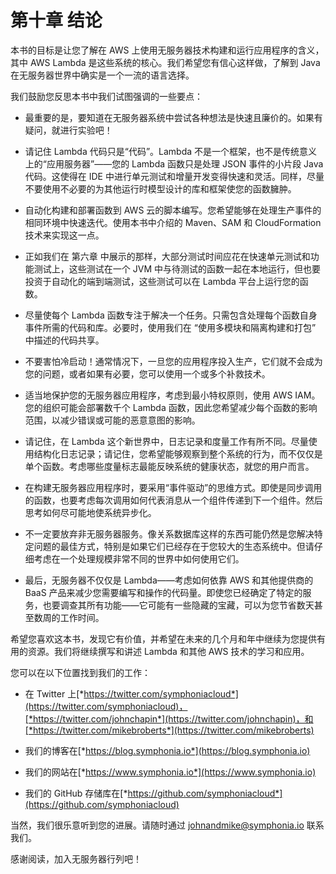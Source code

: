 # 第十章 结论

本书的目标是让您了解在 AWS 上使用无服务器技术构建和运行应用程序的含义，其中 AWS Lambda 是这些系统的核心。我们希望您有信心这样做，了解到 Java 在无服务器世界中确实是一个一流的语言选择。

我们鼓励您反思本书中我们试图强调的一些要点：

+   最重要的是，要知道在无服务器系统中尝试各种想法是快速且廉价的。如果有疑问，就进行实验吧！

+   请记住 Lambda 代码只是“代码”。Lambda 不是一个框架，也不是传统意义上的“应用服务器”——您的 Lambda 函数只是处理 JSON 事件的小片段 Java 代码。这使得在 IDE 中进行单元测试和增量开发变得快速和灵活。同样，尽量不要使用不必要的为其他运行时模型设计的库和框架使您的函数臃肿。

+   自动化构建和部署函数到 AWS 云的脚本编写。您希望能够在处理生产事件的相同环境中快速迭代。使用本书中介绍的 Maven、SAM 和 CloudFormation 技术来实现这一点。

+   正如我们在 第六章 中展示的那样，大部分测试时间应花在快速单元测试和功能测试上，这些测试在一个 JVM 中与待测试的函数一起在本地运行，但也要投资于自动化的端到端测试，这些测试可以在 Lambda 平台上运行您的函数。

+   尽量使每个 Lambda 函数专注于解决一个任务。只需包含处理每个函数自身事件所需的代码和库。必要时，使用我们在 “使用多模块和隔离构建和打包” 中描述的代码共享。

+   不要害怕冷启动！通常情况下，一旦您的应用程序投入生产，它们就不会成为您的问题，或者如果有必要，您可以使用一个或多个补救技术。

+   适当地保护您的无服务器应用程序，考虑到最小特权原则，使用 AWS IAM。您的组织可能会部署数千个 Lambda 函数，因此您希望减少每个函数的影响范围，以减少错误或可能的恶意意图的影响。

+   请记住，在 Lambda 这个新世界中，日志记录和度量工作有所不同。尽量使用结构化日志记录；请记住，您希望能够观察到整个系统的行为，而不仅仅是单个函数。考虑哪些度量标志最能反映系统的健康状态，就您的用户而言。

+   在构建无服务器应用程序时，要采用“事件驱动”的思维方式。即使是同步调用的函数，也要考虑每次调用如何代表消息从一个组件传递到下一个组件。然后思考如何尽可能地使系统异步化。

+   不一定要放弃非无服务器服务。像关系数据库这样的东西可能仍然是您解决特定问题的最佳方式，特别是如果它们已经存在于您较大的生态系统中。但请仔细考虑在一个处理规模非常不同的世界中如何使用它们。

+   最后，无服务器不仅仅是 Lambda——考虑如何依靠 AWS 和其他提供商的 BaaS 产品来减少您需要编写和操作的代码量。即使您已经确定了特定的服务，也要调查其所有功能——它可能有一些隐藏的宝藏，可以为您节省数天甚至数周的工作时间。

希望您喜欢这本书，发现它有价值，并希望在未来的几个月和年中继续为您提供有用的资源。我们将继续撰写和讲述 Lambda 和其他 AWS 技术的学习和应用。

您可以在以下位置找到我们的工作：

+   在 Twitter 上[*https://twitter.com/symphoniacloud*](https://twitter.com/symphoniacloud)，[*https://twitter.com/johnchapin*](https://twitter.com/johnchapin)，和[*https://twitter.com/mikebroberts*](https://twitter.com/mikebroberts)

+   我们的博客在[*https://blog.symphonia.io*](https://blog.symphonia.io)

+   我们的网站在[*https://www.symphonia.io*](https://www.symphonia.io)

+   我们的 GitHub 存储库在[*https://github.com/symphoniacloud*](https://github.com/symphoniacloud)

当然，我们很乐意听到您的进展。请随时通过 johnandmike@symphonia.io 联系我们。

感谢阅读，加入无服务器行列吧！
